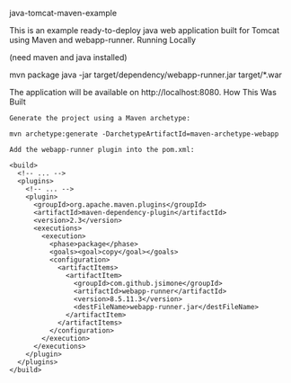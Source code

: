 java-tomcat-maven-example

This is an example ready-to-deploy java web application built for Tomcat using Maven and webapp-runner.
Running Locally

(need maven and java installed)

mvn package
java -jar target/dependency/webapp-runner.jar target/*.war

The application will be available on http://localhost:8080.
How This Was Built

    Generate the project using a Maven archetype:

    mvn archetype:generate -DarchetypeArtifactId=maven-archetype-webapp

    Add the webapp-runner plugin into the pom.xml:

    <build>
      <!-- ... -->
      <plugins>
        <!-- ... -->
        <plugin>
          <groupId>org.apache.maven.plugins</groupId>
          <artifactId>maven-dependency-plugin</artifactId>
          <version>2.3</version>
          <executions>
            <execution>
              <phase>package</phase>
              <goals><goal>copy</goal></goals>
              <configuration>
                <artifactItems>
                  <artifactItem>
                    <groupId>com.github.jsimone</groupId>
                    <artifactId>webapp-runner</artifactId>
                    <version>8.5.11.3</version>
                    <destFileName>webapp-runner.jar</destFileName>
                  </artifactItem>
                </artifactItems>
              </configuration>
            </execution>
          </executions>
        </plugin>
      </plugins>
    </build>

